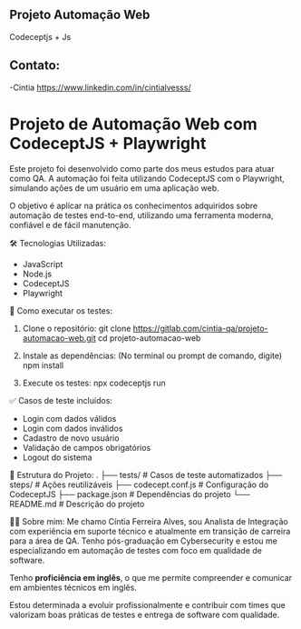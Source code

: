 ## Projeto Automação Web
Codeceptjs + Js
## Contato:
-Cintia
https://www.linkedin.com/in/cintialvesss/

# Projeto de Automação Web com CodeceptJS + Playwright

Este projeto foi desenvolvido como parte dos meus estudos para atuar como QA. A automação foi feita utilizando CodeceptJS com o Playwright, simulando ações de um usuário em uma aplicação web.

O objetivo é aplicar na prática os conhecimentos adquiridos sobre automação de testes end-to-end, utilizando uma ferramenta moderna, confiável e de fácil manutenção.

🛠 Tecnologias Utilizadas:
- JavaScript
- Node.js
- CodeceptJS
- Playwright

🚀 Como executar os testes:

1. Clone o repositório:
   git clone https://gitlab.com/cintia-qa/projeto-automacao-web.git
   cd projeto-automacao-web

2. Instale as dependências:
   (No terminal ou prompt de comando, digite)
   npm install

3. Execute os testes:
   npx codeceptjs run

✅ Casos de teste incluídos:
- Login com dados válidos
- Login com dados inválidos
- Cadastro de novo usuário
- Validação de campos obrigatórios
- Logout do sistema

📁 Estrutura do Projeto:
.
├── tests/               # Casos de teste automatizados
├── steps/               # Ações reutilizáveis
├── codecept.conf.js     # Configuração do CodeceptJS
├── package.json         # Dependências do projeto
└── README.md            # Descrição do projeto

👩‍💻 Sobre mim:
Me chamo Cíntia Ferreira Alves, sou Analista de Integração com experiência em suporte técnico e atualmente em transição de carreira para a área de QA. Tenho pós-graduação em Cybersecurity e estou me especializando em automação de testes com foco em qualidade de software.

Tenho **proficiência em inglês**, o que me permite compreender e comunicar em ambientes técnicos em inglês.

Estou determinada a evoluir profissionalmente e contribuir com times que valorizam boas práticas de testes e entrega de software com qualidade.


